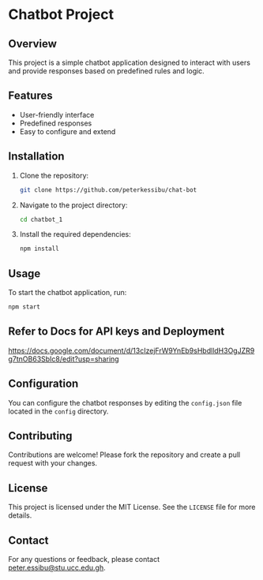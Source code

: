 # Chatbot Project

## Overview

This project is a simple chatbot application designed to interact with users and provide responses based on predefined rules and logic.

## Features

- User-friendly interface
- Predefined responses
- Easy to configure and extend

## Installation

1. Clone the repository:
   ```sh
   git clone https://github.com/peterkessibu/chat-bot
   ```
2. Navigate to the project directory:
   ```sh
   cd chatbot_1
   ```
3. Install the required dependencies:
   ```sh
   npm install
   ```

## Usage

To start the chatbot application, run:

```sh
npm start
```

## Refer  to Docs for API keys and Deployment
https://docs.google.com/document/d/13cIzejFrW9YnEb9sHbdlldH3OgJZR9g7tnOB63SbIc8/edit?usp=sharing


## Configuration

You can configure the chatbot responses by editing the `config.json` file located in the `config` directory.

## Contributing

Contributions are welcome! Please fork the repository and create a pull request with your changes.

## License

This project is licensed under the MIT License. See the `LICENSE` file for more details.

## Contact

For any questions or feedback, please contact peter.essibu@stu.ucc.edu.gh.
